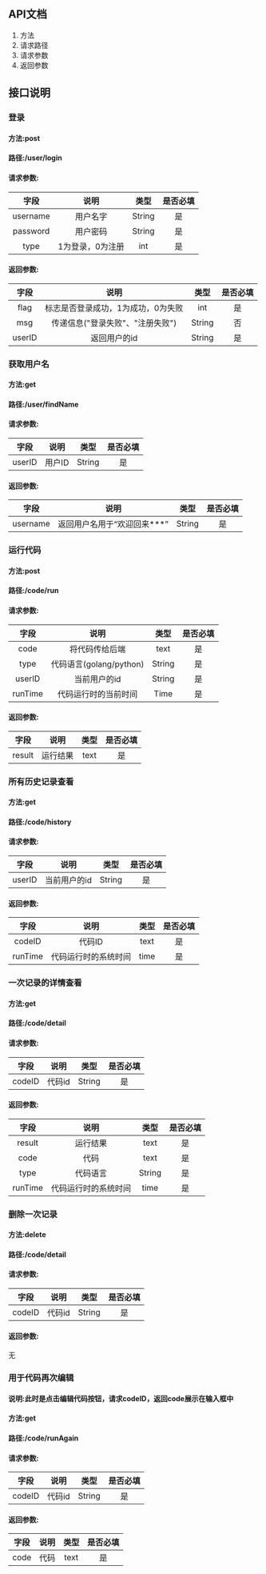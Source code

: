 ## API文档
1. 方法
2. 请求路径
3. 请求参数
4. 返回参数

## 接口说明
### 登录
#### 方法:post
#### 路径:/user/login
#### 请求参数:
|    字段    |    说明     |   类型   | 是否必填 |
|:--------:|:---------:|:------:|:----:|
| username |   用户名字    | String |  是   |
| password |   用户密码    | String |  是   |
|   type   | 1为登录，0为注册 |  int   |  是   |
#### 返回参数: 
|   字段   |         说明          |   类型   | 是否必填 |
|:------:|:-------------------:|:------:|:----:|
|  flag  | 标志是否登录成功，1为成功，0为失败  |  int   |  是   |
|  msg   | 传递信息("登录失败"、"注册失败") | String |  否   |
| userID |       返回用户的id       | String |  是   |


### 获取用户名
#### 方法:get
#### 路径:/user/findName
#### 请求参数:
|   字段   |  说明  |   类型   | 是否必填 |
|:------:|:----:|:------:|:----:|
| userID | 用户ID | String |  是   |
#### 返回参数:
|    字段    |        说明        |   类型   | 是否必填 |
|:--------:|:----------------:|:------:|:----:|
| username | 返回用户名用于“欢迎回来***” | String |  是   |


### 运行代码
#### 方法:post
#### 路径:/code/run
#### 请求参数:
|   字段    |         说明          |   类型   | 是否必填 |
|:-------:|:-------------------:|:------:|:----:|
|  code   |       将代码传给后端       |  text  |  是   |
|  type   | 代码语言(golang/python) | String |  是   |
| userID  |       当前用户的id       | String |  是   |
| runTime |     代码运行时的当前时间      |  Time  |  是   |
#### 返回参数:
|   字段    |  说明  |   类型   | 是否必填 |
|:-------:|:----:|:------:|:----:|
| result  | 运行结果 |  text  |  是   |


### 所有历史记录查看
#### 方法:get
#### 路径:/code/history
#### 请求参数:
|   字段   |   说明    |   类型   | 是否必填 |
|:------:|:-------:|:------:|:----:|
| userID | 当前用户的id | String |  是   |
#### 返回参数:
|   字段    |     说明     |   类型   | 是否必填 |
|:-------:|:----------:|:------:|:----:|
| codeID  |    代码ID    |  text  |  是   |
| runTime | 代码运行时的系统时间 |  time  |  是   |

### 一次记录的详情查看
#### 方法:get
#### 路径:/code/detail
#### 请求参数:
|   字段   | 说明   |   类型   | 是否必填 |
|:------:|------|:------:|:----:|
| codeID | 代码id | String |  是   |
#### 返回参数:
|   字段    |     说明     |   类型   | 是否必填 |
|:-------:|:----------:|:------:|:----:|
| result  |    运行结果    |  text  |  是   |
|  code   |     代码     |  text  |  是   |
|  type   |    代码语言    | String |  是   |
| runTime | 代码运行时的系统时间 |  time  |  是   |


### 删除一次记录
#### 方法:delete
#### 路径:/code/detail
#### 请求参数:
|   字段   |  说明  |   类型   | 是否必填 |
|:------:|:----:|:------:|:----:|
| codeID | 代码id | String |  是   |
#### 返回参数:
无

### 用于代码再次编辑
#### 说明:此时是点击编辑代码按钮，请求codeID，返回code展示在输入框中
#### 方法:get
#### 路径:/code/runAgain
#### 请求参数:
|   字段   |  说明   |    类型    | 是否必填 |
|:------:|:-----:|:--------:|:----:|
| codeID | 代码id  |  String  |  是   |
#### 返回参数:
|   字段    |     说明     |   类型   | 是否必填 |
|:-------:|:----------:|:------:|:----:|
|  code   |     代码     |  text  |  是   |
